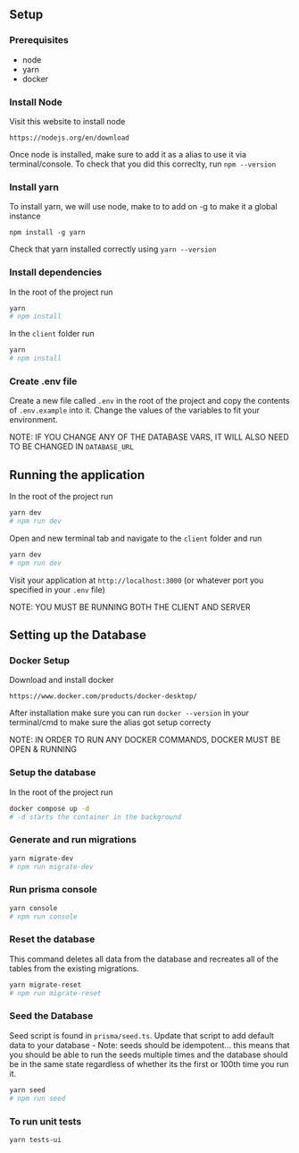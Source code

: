 ## Setup

### Prerequisites

- node
- yarn
- docker

### Install Node

Visit this website to install node

```
https://nodejs.org/en/download
```

Once node is installed, make sure to add it as a alias to use it via terminal/console.
To check that you did this correclty, run `npm --version`

### Install yarn

To install yarn, we will use node, make to to add on -g to make it a global instance

```
npm install -g yarn
```

Check that yarn installed correctly using `yarn --version`

### Install dependencies

In the root of the project run

```bash
yarn
# npm install
```

In the `client` folder run

```bash
yarn
# npm install
```

### Create .env file

Create a new file called `.env` in the root of the project and copy the contents of `.env.example` into it.
Change the values of the variables to fit your environment.

NOTE: IF YOU CHANGE ANY OF THE DATABASE VARS, IT WILL ALSO NEED TO BE CHANGED IN `DATABASE_URL`

## Running the application

In the root of the project run

```bash
yarn dev
# npm run dev
```

Open and new terminal tab and navigate to the `client` folder and run

```bash
yarn dev
# npm run dev
```

Visit your application at `http://localhost:3000` (or whatever port you specified in your `.env` file)

NOTE: YOU MUST BE RUNNING BOTH THE CLIENT AND SERVER

## Setting up the Database

### Docker Setup

Download and install docker

```
https://www.docker.com/products/docker-desktop/
```

After installation make sure you can run `docker --version` in your terminal/cmd
to make sure the alias got setup correcty

NOTE: IN ORDER TO RUN ANY DOCKER COMMANDS, DOCKER MUST BE OPEN & RUNNING

### Setup the database

In the root of the project run

```bash
docker compose up -d
# -d starts the container in the background
```

### Generate and run migrations

```bash
yarn migrate-dev
# npm run migrate-dev
```

### Run prisma console

```bash
yarn console
# npm run console
```

### Reset the database

This command deletes all data from the database and recreates all of the tables from the existing migrations.

```bash
yarn migrate-reset
# npm run migrate-reset
```

### Seed the Database

Seed script is found in `prisma/seed.ts`. Update that script to add default data to your database - Note: seeds should be idempotent... this means that you should be able to run the seeds multiple times and the database should be in the same state regardless of whether its the first or 100th time you run it.

```bash
yarn seed
# npm run seed
```

### To run unit tests
```bash
yarn tests-ui
```

